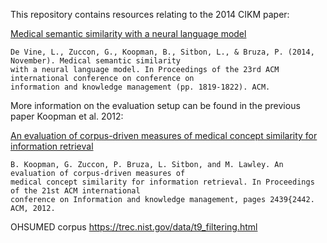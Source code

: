 
This repository contains resources relating to the 2014 CIKM paper:

 [Medical semantic similarity with a neural language model](https://dl.acm.org/citation.cfm?id=2661974)

	De Vine, L., Zuccon, G., Koopman, B., Sitbon, L., & Bruza, P. (2014, November). Medical semantic similarity
	with a neural language model. In Proceedings of the 23rd ACM international conference on conference on 
	information and knowledge management (pp. 1819-1822). ACM.


More information on the evaluation setup can be found in the previous paper Koopman et al. 2012:

 [An evaluation of corpus-driven measures of medical concept similarity for information retrieval](https://dl.acm.org/citation.cfm?id=2398661)

	B. Koopman, G. Zuccon, P. Bruza, L. Sitbon, and M. Lawley. An evaluation of corpus-driven measures of
	medical concept similarity for information retrieval. In Proceedings of the 21st ACM international
	conference on Information and knowledge management, pages 2439{2442. ACM, 2012.



OHSUMED corpus
https://trec.nist.gov/data/t9_filtering.html